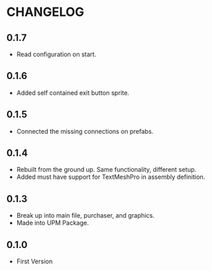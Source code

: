 # CHANGELOG

## 0.1.7
* Read configuration on start.

## 0.1.6
* Added self contained exit button sprite.

## 0.1.5
* Connected the missing connections on prefabs.

## 0.1.4
* Rebuilt from the ground up. Same functionality, different setup.
* Added must have support for TextMeshPro in assembly definition.

## 0.1.3
* Break up into main file, purchaser, and graphics.
* Made into UPM Package.

## 0.1.0
* First Version
